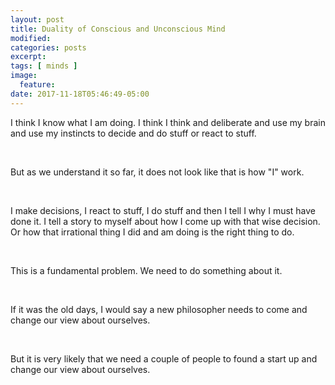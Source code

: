 ```yaml
---
layout: post
title: Duality of Conscious and Unconscious Mind
modified:
categories: posts
excerpt:
tags: [ minds ]
image:
  feature:
date: 2017-11-18T05:46:49-05:00
---
```


I think I know what I am doing. I think I think and deliberate and use my brain and use my instincts to decide and do stuff or react to stuff.

&nbsp;

But as we understand it so far, it does not look like that is how "I" work.

&nbsp;

I make decisions, I react to stuff, I do stuff and then I tell I why I must have done it. I tell a story to myself about how I come up with that wise decision. Or how that irrational thing I did and am doing is the right thing to do.

&nbsp;

This is a fundamental problem. We need to do something about it.

&nbsp;

If it was the old days, I would say a new philosopher needs to come and change our view about ourselves.

&nbsp;

But it is very likely that we need a couple of people to found a start up and change our view about ourselves.


